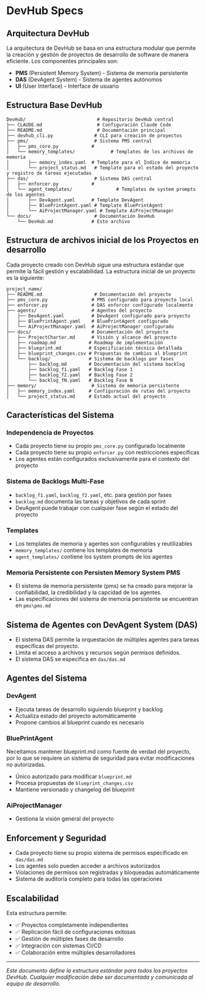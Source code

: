 # DevHub Specs

## Arquitectura DevHub

La arquitectura de DevHub se basa en una estructura modular que permite la creación y gestión de proyectos de desarrollo de software de manera eficiente. Los componentes principales son:

- **PMS** (Persistent Memory System) - Sistema de memoria persistente
- **DAS** (DevAgent System) - Sistema de agentes autónomos  
- **UI** (User Interface) - Interface de usuario

## Estructura Base DevHub

```
DevHub/                          # Repositorio DevHub central
├── CLAUDE.md                    # Configuración Claude Code
├── README.md                    # Documentación principal
├── devhub_cli.py               # CLI para creación de proyectos
├── pms/                        # Sistema PMS central
│   ├── pms_core.py            # 
│   └── memory_templates/             # Templates de los archivos de memoria
│       ├── memory_index.yaml  # Template para el Índice de memoria
│       └── project_status.md   # Template para el estado del proyecto y registro de tareas ejecutadas
├── das/                        # Sistema DAS central
│   ├── enforcer.py            # 
│   └── agent_templates/                # Templates de system prompts de los agentes
│       ├── DevAgent.yaml      # Template DevAgent
│       ├── BluePrintAgent.yaml # Template BluePrintAgent
│       └── AiProjectManager.yaml # Template AiProjectManager
└── docs/                       # Documentación DevHub
    └── DevHub.md              # Este archivo
```

## Estructura de archivos inicial de los Proyectos en desarrollo

Cada proyecto creado con DevHub sigue una estructura estándar que permite la fácil gestión y escalabilidad. La estructura inicial de un proyecto es la siguiente:
```
project_name/
├── README.md                   # Documentación del proyecto
├── pms_core.py                # PMS configurado para proyecto local
├── enforcer.py                # DAS enforcer configurado localmente
├── agents/                    # Agentes del proyecto
│   ├── DevAgent.yaml          # DevAgent configurado para proyecto
│   ├── BluePrintAgent.yaml    # BluePrintAgent configurado
│   └── AiProjectManager.yaml  # AiProjectManager configurado
├── docs/                      # Documentación del proyecto
│   ├── ProjectCharter.md      # Visión y alcance del proyecto
│   ├── roadmap.md            # Roadmap de implementación
│   ├── blueprint.md          # Especificación técnica detallada
│   ├── blueprint_changes.csv # Propuestas de cambios al blueprint
│   └── backlog/              # Sistema de backlogs por fases
│       ├── backlog.md        # Documentación del sistema backlog
│       ├── backlog_f1.yaml   # Backlog Fase 1
│       ├── backlog_f2.yaml   # Backlog Fase 2
│       └── backlog_fN.yaml   # Backlog Fase N
├── memory/                    # Sistema de memoria persistente
│   ├── memory_index.yaml     # Configuración de rutas del proyecto
│   └── project_status.md     # Estado actual del proyecto
```

## Características del Sistema

### Independencia de Proyectos
- Cada proyecto tiene su propio `pms_core.py` configurado localmente
- Cada proyecto tiene su propio `enforcer.py` con restricciones específicas
- Los agentes están configurados exclusivamente para el contexto del proyecto

### Sistema de Backlogs Multi-Fase
- `backlog_f1.yaml`, `backlog_f2.yaml`, etc. para gestión por fases
- `backlog.md` documenta las tareas y objetivos de cada sprint
- DevAgent puede trabajar con cualquier fase según el estado del proyecto

### Templates
- Los templates de memoria y agentes son configurables y reutilizables
- `memory_templates/` contiene los templates de memoria
- `agent_templates/` contiene los system prompts de los agentes

### Memoria Persistente con Persisten Memory System PMS
- El sistema de memoria persistente (pms) se ha creado para mejorar la confiabilidad, la credibilidad y la capcidad de los agentes.
- Las especificaciones del sistema de memoria persistente se encuentran en `pms\pms.md`

## Sistema de Agentes con DevAgent System (DAS)
- El sistema DAS permite la orquestación de múltiples agentes para tareas específicas del proyecto.
- Limita el acceso a archivos y recursos según permisos definidos.
- El sistema DAS se especifica en `das/das.md`

## Agentes del Sistema

### DevAgent
- Ejecuta tareas de desarrollo siguiendo blueprint y backlog
- Actualiza estado del proyecto automáticamente
- Propone cambios al blueprint cuando es necesario

### BluePrintAgent
Neceitamos mantener blueprint.md como fuente de verdad del proyecto, por lo que se requiere un sistema de seguridad para evitar modificaciones no autorizadas.
- Único autorizado para modificar `blueprint.md`
- Procesa propuestas de `blueprint_changes.csv`
- Mantiene versionado y changelog del blueprint

### AiProjectManager
- Gestiona la visión general del proyecto

## Enforcement y Seguridad

- Cada proyecto tiene su propio sistema de permisos especificado en `das/das.md`
- Los agentes solo pueden acceder a archivos autorizados
- Violaciones de permisos son registradas y bloqueadas automáticamente
- Sistema de auditoría completo para todas las operaciones

## Escalabilidad

Esta estructura permite:
- ✅ Proyectos completamente independientes
- ✅ Replicación fácil de configuraciones exitosas
- ✅ Gestión de múltiples fases de desarrollo
- ✅ Integración con sistemas CI/CD
- ✅ Colaboración entre múltiples desarrolladores

---

*Este documento define la estructura estándar para todos los proyectos DevHub. Cualquier modificación debe ser documentada y comunicada al equipo de desarrollo.*